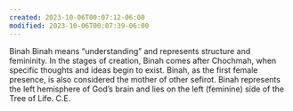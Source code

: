 ```yaml
---
created: 2023-10-06T00:07:12-06:00
modified: 2023-10-06T00:07:39-06:00
---
```


Binah
 Binah means “understanding” and represents structure and femininity. In the stages of creation, Binah comes after Chochmah, when specific thoughts and ideas begin to exist. Binah, as the first female presence, is also considered the mother of other sefirot. Binah represents the left hemisphere of God’s brain and lies on the left (feminine) side of the Tree of Life.
C.E.
